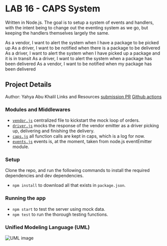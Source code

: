 # LAB 16 - CAPS System
Written in Node.js. The goal is to setup a system of events and handlers, with the intent being to change out the eventing system as we go, but keeping the handlers themselves largely the same.

As a vendor, I want to alert the system when I have a package to be picked up As a driver, I want to be notified when there is a package to be delivered As a driver, I want to alert the system when I have picked up a package and it is in transit As a driver, I want to alert the system when a package has been delivered As a vendor, I want to be notified when my package has been delivered

## Project Details
Author: Yahya Abu Khalil
Links and Resources
[submission PR](https://github.com/abukhalil-LTUC-ASAC/caps)
[Github actions](https://github.com/abukhalil-LTUC-ASAC/caps/actions)

### Modules and Middlewares
- [`vendor.js`](vendor.js) centralized file to kickstart the mock loop of orders.
- [`driver.js`](driver.js) mocks the response of the vendor emitter as a driver picking up, delivering and finishing the delivery.
- [`caps.js`](caps.js) all function calls are kept in caps, which is a log for now.
- [`events.js`](events.js) events is, at the moment, taken from node.js eventEmitter module.

### Setup
Clone the repo, and run the following commands to install the required dependencies and dev dependencies. 
- `npm install` to download all that exists in `package.json`.

### Running the app
- `npm start` to test the server using mock data.
- `npm test` to run the thorough testing functions.
  
### Unified Modeling Language (UML)
![UML image](resources/.PNG)
